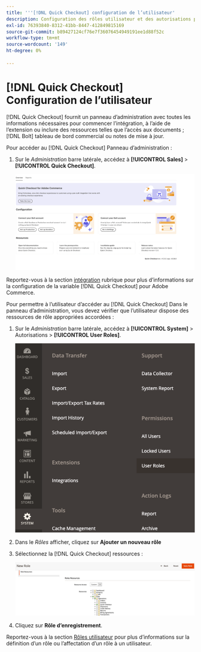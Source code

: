 ```yaml
---
title: '''[!DNL Quick Checkout] configuration de l’utilisateur'
description: Configuration des rôles utilisateur et des autorisations pour afficher le [!DNL Quick Checkout] Panneau d’administration.
exl-id: 76393840-8312-41bb-8447-412849815169
source-git-commit: b89427124cf76e7f36076454949191ee1d88f52c
workflow-type: tm+mt
source-wordcount: '149'
ht-degree: 0%

---
```


# [!DNL Quick Checkout] Configuration de l’utilisateur

[!DNL Quick Checkout] fournit un panneau d’administration avec toutes les informations nécessaires pour commencer l’intégration, à l’aide de l’extension ou inclure des ressources telles que l’accès aux documents ; [!DNL Bolt] tableau de bord commercial ou notes de mise à jour.

Pour accéder au [!DNL Quick Checkout] Panneau d’administration :

1. Sur le _Administration_ barre latérale, accédez à **[!UICONTROL Sales]** > **[!UICONTROL Quick Checkout]**.

   ![Menu Passage en caisse rapide](assets/overview-admin-panel.png)

Reportez-vous à la section [intégration](../quick-checkout/onboarding.md) rubrique pour plus d’informations sur la configuration de la variable [!DNL Quick Checkout] pour Adobe Commerce.

Pour permettre à l’utilisateur d’accéder au [!DNL Quick Checkout] Dans le panneau d’administration, vous devez vérifier que l’utilisateur dispose des ressources de rôle appropriées accordées :

1. Sur le _Administration_ barre latérale, accédez à **[!UICONTROL System]** > Autorisations > **[!UICONTROL User Roles]**.

   ![Rôles utilisateur](assets/user-roles-small.png)

1. Dans le _Rôles_ afficher, cliquez sur **Ajouter un nouveau rôle**
1. Sélectionnez la [!DNL Quick Checkout] ressources :

   ![Rôles et autorisations du passage en caisse rapide](assets/role-resource-quick-checkout.png)

1. Cliquez sur **Rôle d’enregistrement**.

Reportez-vous à la section [Rôles utilisateur](https://docs.magento.com/user-guide/system/permissions-user-roles.html) pour plus d’informations sur la définition d’un rôle ou l’affectation d’un rôle à un utilisateur.

